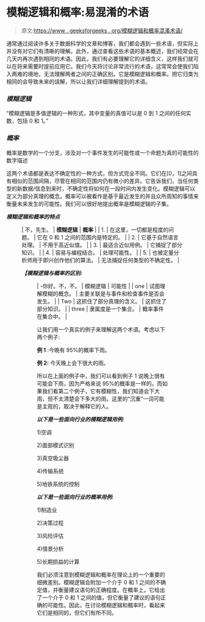 # 模糊逻辑和概率:易混淆的术语

> 原文:[https://www . geeksforgeeks . org/模糊逻辑和概率混淆术语/](https://www.geeksforgeeks.org/fuzzy-logic-and-probability-the-confusing-terms/)

通常通过阅读许多关于数据科学的文章和博客，我们都会遇到一些术语，但实际上并没有对它们有清晰的理解。此外，通过查看这些术语的基本概述，我们经常会在几天内再次遇到相同的术语。因此，我们有必要理解它的详细含义，这样我们就可以在将来需要时提前应用它。我们今天将讨论非常流行的术语，这常常会使我们陷入两难的境地，无法理解两者之间的正确区别。它是模糊逻辑和概率。把它归类为相同的会导致未来的误解，所以让我们详细理解提到的术语。

### *模糊逻辑*

“模糊逻辑是多值逻辑的一种形式，其中变量的真值可以是 0 到 1 之间的任何实数，包括 0 和 1。”

### *概率*

概率是数学的一个分支，涉及对一个事件发生的可能性或一个命题为真的可能性的数字描述

这两个术语都是表达不确定性的一种方式，但方式完全不同。它们在[0，1]之间具有相似的范围间隔，尽管在相同的范围内仍有微小的差异。它告诉我们，当任何类型的新数据/信息到来时，不确定性将如何在一段时间内发生变化。模糊逻辑可以定义为部分真理的概念。概率可以被看作是基于最近发生的并且众所周知的事情来衡量未来发生的可能性。我们可以很好地提出概率是模糊逻辑的子集。

***模糊逻辑和概率的特点***

<figure class="table">

| 不，先生。 | **模糊逻辑** | **概率** |
| 1. | 在这里，一切都是程度的问题。 | 它在 0 和 1 之间的范围内是特定的。 |
| 2. | 它基于自然语言处理。 | 不用于高近似值。 |
| 3. | 最适合近似用例。 | 它捕捉了部分知识。 |
| 4. | 容易与编程结合。 | 处理可能性。 |
| 5. | 也被定量分析师用于即兴创作他们的算法。 | 无法捕捉任何类型的不确定性。 |

***【模糊逻辑与概率的区别:***

<figure class="table">

| -你好。不，不。 | 模糊逻辑 | 可能性 |
| one | 试图理解模糊的概念。 | 主要关联是与事件和检查事件是否会发生。 |
| Two | 这抓住了部分真理的含义。 | 这抓住了部分知识。 |
| three | 隶属度是一个集合。 | 概率事件在集合中。 |

让我们用一个真实的例子来理解这两个术语。考虑以下两个例子:

**例 1** :今晚有 95%的概率下雨。

**例 2:** 今天晚上会下很大的雨。

所以在上面的例子中，我们可以看到例子 1 说晚上很有可能会下雨，因为严格来说 95%的概率是一样的。而如果我们看第二个例子，它有模糊性，我们知道会下大雨，但不太清楚会下多大的雨。这里的“沉重”一词可能是主观的，取决于解释它的人。

***以下是一些面向行业的模糊逻辑用例:***

1)空调

2)面部模式识别

3)真空吸尘器

4)传输系统

5)地铁系统的控制

***以下是一些面向行业的概率用例:***

1)制造业

2)决策过程

3)风险评估

4)情景分析

5)长期损益的计算

我们必须注意到模糊逻辑和概率在理论上的一个重要的细微差别。模糊逻辑会附加一个介于 0 和 1 之间的不确定值，并衡量建议语句的正确程度。在概率上，它给出了一个介于 0 和 1 之间的值，但它衡量了建议的语句正确的可能性。因此，在讨论模糊逻辑和概率时，看起来它们是相同的，但它们有所不同。

</figure>

</figure>